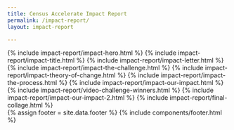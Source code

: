```yaml
---
title: Census Accelerate Impact Report
permalink: /impact-report/
layout: impact-report

---
```

<div class="report">
{% include impact-report/impact-hero.html %}
{% include impact-report/impact-title.html %}
{% include impact-report/impact-letter.html %}
{% include impact-report/impact-the-challenge.html %}
{% include impact-report/impact-theory-of-change.html %}
{% include impact-report/impact-the-process.html %}
{% include impact-report/impact-our-impact.html %}
{% include impact-report/video-challenge-winners.html %}
{% include impact-report/impact-our-impact-2.html %}
{% include impact-report/final-collage.html %}
</div>
{% assign footer = site.data.footer %}
{% include components/footer.html %}
